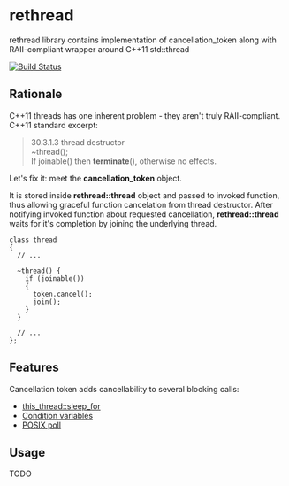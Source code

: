 rethread
========

rethread library contains implementation of cancellation_token along with RAII-compliant wrapper around C++11 std::thread

[![Build Status](https://travis-ci.org/bo-on-software/rethread_testing.svg?branch=master)](https://travis-ci.org/bo-on-software/rethread_testing)  

Rationale
---------
C++11 threads has one inherent problem - they aren't truly RAII-compliant. C++11 standard excerpt:

> 30.3.1.3 thread destructor  
>   ~thread();  
>   If joinable() then **terminate**(), otherwise no effects.  

Let's fix it: meet the **cancellation_token** object.

It is stored inside **rethread::thread** object and passed to invoked function, thus allowing graceful function cancelation from thread destructor. After notifying invoked function about requested cancellation, **rethread::thread** waits for it's completion by joining the underlying thread.

```
class thread
{
  // ...
  
  ~thread() {
    if (joinable())
    {
      token.cancel();
      join();
    }
  }
  
  // ...
};
```

Features
--------

Cancellation token adds cancellability to several blocking calls:
* [this_thread::sleep_for](rethread/thread.hpp#L87)
* [Condition variables](rethread/condition_variable.hpp#L85)
* [POSIX poll](rethread/poll.hpp#L49)

Usage
-----

TODO
